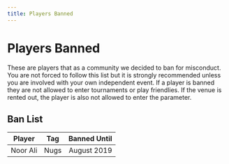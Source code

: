 ```yaml
---
title: Players Banned
---
```


# Players Banned

These are players that as a community we decided to ban for misconduct. You are not forced to follow this list but it is strongly recommended unless you are involved with your own independent event. If a player is banned they are not allowed to enter tournaments or play friendlies. If the venue is rented out, the player is also not allowed to enter the parameter.


## Ban List

| Player          | Tag                 | Banned Until  |
| ----------------|:-------------------:| -------------:|
| Noor Ali        | Nugs                | August 2019   |
